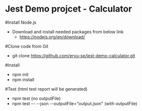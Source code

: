 # Jest Demo projcet - Calculator

#Install Node.js
- Download and install needed packages from below link
    - https://nodejs.org/en/download/

#Clone code from Git
- git clone https://github.com/eryu-se/jest-demo-calculator.git

#Install
- npm init 
- npm install

#Test (html test report will be generated)
- npm test (no outputFile)
- npm test -- --json --outputFile="output.json" (with outputFile)
